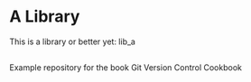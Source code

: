 A Library
=========

This is a library or better yet: lib_a



## 
Example repository for the book Git Version Control Cookbook
